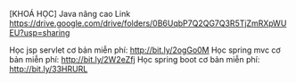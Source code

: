 [KHOÁ HỌC]
Java nâng cao
Link
https://drive.google.com/drive/folders/0B6UqbP7Q2QG7Q3R5TjZmRXpWUEU?usp=sharing

Học jsp servlet cơ bản miễn phí: http://bit.ly/2ogGo0M
Học spring mvc cơ bản miễn phí: http://bit.ly/2W2eZfj
Học spring boot cơ bản miễn phí: http://bit.ly/33HRURL
